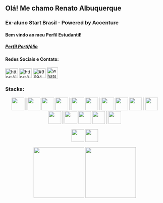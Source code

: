 <h2 aling="center">Olá! Me chamo Renato Albuquerque</h2>

<h3 aling="center">Ex-aluno Start Brasil - Powered by Accenture </h3>  
<h4 align="left">Bem vindo ao meu Perfil Estudantil!</h4>
<h5 lign="left"><a href="https://github.com/RenatoAlbuquerqueDev" target="_blank">Perfil Portifólio</a></h5>

<h4 align="left">Redes Sociais e Contato:</h3>
<p align="left">
<a href="https://www.linkedin.com/in/renato-albuquerque-dev" target="_blank"><img align="center" src="https://raw.githubusercontent.com/rahuldkjain/github-profile-readme-generator/master/src/images/icons/Social/linked-in-alt.svg" alt="https://linkedin.com/in/www.linkedin.com/in/renato-alb-arq" height="30" width="40" /></a>
<a href="https://www.instagram.com/renalbuquerq/" target="blank"><img align="center" src="https://raw.githubusercontent.com/rahuldkjain/github-profile-readme-generator/master/src/images/icons/Social/instagram.svg" alt="https://www.instagram.com/renalbuquerq/" height="30" width="40" /></a>
<a href="https://discord.gg/#9694" target="blank"><img align="center" src="https://raw.githubusercontent.com/rahuldkjain/github-profile-readme-generator/master/src/images/icons/Social/discord.svg" alt="#9694" height="30" width="40" /></a>
<a href="https://wa.me/5581985593056" target="blank"><img align="center" src="https://i2.wp.com/www.multarte.com.br/wp-content/uploads/2018/11/logo-whatsapp-png.png?resize=696%2C696&ssl=1" alt="whatsapp" height="35" width="35" /></a>
  
</p>

<h3 align="left">Stacks:</h3>
<p align="center">
  <img width="40" height="40" src="https://cdn.jsdelivr.net/gh/devicons/devicon/icons/html5/html5-original.svg" />
  <img width="3" height="40" />
  
  <img width="40" height="40" src="https://cdn.jsdelivr.net/gh/devicons/devicon/icons/css3/css3-original.svg" />
  <img width="40" height="40" src="https://cdn.jsdelivr.net/gh/devicons/devicon/icons/sass/sass-original.svg" />
  <img width="40" height="40" src="https://cdn.jsdelivr.net/gh/devicons/devicon/icons/less/less-plain-wordmark.svg" />
  <img width="3" height="40" />
  
  <img width="40" height="40" src="https://cdn.jsdelivr.net/gh/devicons/devicon/icons/bootstrap/bootstrap-plain-wordmark.svg" />                                                                                                      
  <img width="40" height="40" src="https://cdn.jsdelivr.net/gh/devicons/devicon/icons/materialui/materialui-original.svg" />
  <img width="3" height="40" />

  <img width="40" height="40" src="https://cdn.jsdelivr.net/gh/devicons/devicon/icons/git/git-original.svg" />
  <img width="40" height="40" src="https://cdn.jsdelivr.net/gh/devicons/devicon/icons/github/github-original.svg" />
  <img width="40" height="40" src="https://cdn.jsdelivr.net/gh/devicons/devicon/icons/gitlab/gitlab-original.svg" />
  <img width="3" height="40" />

  <img width="40" height="40" src="https://cdn.jsdelivr.net/gh/devicons/devicon/icons/npm/npm-original-wordmark.svg" />
  <img width="40" height="40" src="https://cdn.jsdelivr.net/gh/devicons/devicon/icons/yarn/yarn-original.svg" />
  <img width="3" height="40" />
  
  <img width="40" height="40" src="https://cdn.jsdelivr.net/gh/devicons/devicon/icons/nodejs/nodejs-original.svg" />
  <img width="40" height="40" src="https://cdn.jsdelivr.net/gh/devicons/devicon/icons/javascript/javascript-original.svg" />
  <img width="40" height="40" src="https://cdn.jsdelivr.net/gh/devicons/devicon/icons/typescript/typescript-original.svg" />
  <img width="3" height="40" />

  <img width="40" height="40" src="https://cdn.jsdelivr.net/gh/devicons/devicon/icons/react/react-original.svg" />
</p>
  
<p align="center">
  <img width="40" height="40" src="https://cdn.jsdelivr.net/gh/devicons/devicon/icons/photoshop/photoshop-plain.svg" />
  <img width="40" height="40" src="https://cdn.jsdelivr.net/gh/devicons/devicon/icons/figma/figma-original.svg" />
</p>
                                                                                                                                        

                                                                                                                                        


             



  <p align="center">
  <img height="160em" src="https://github-readme-stats.vercel.app/api/top-langs/?username=RenatoAlbuquerque&layout=compact&langs_count=7&theme=midnight-purple"/>
  <img height="160em" src="https://github-readme-stats.vercel.app/api?username=RenatoAlbuquerque&show_icons=true&theme=midnight-purple&include_all_commits=true&count_private=true"/>
  </p>



